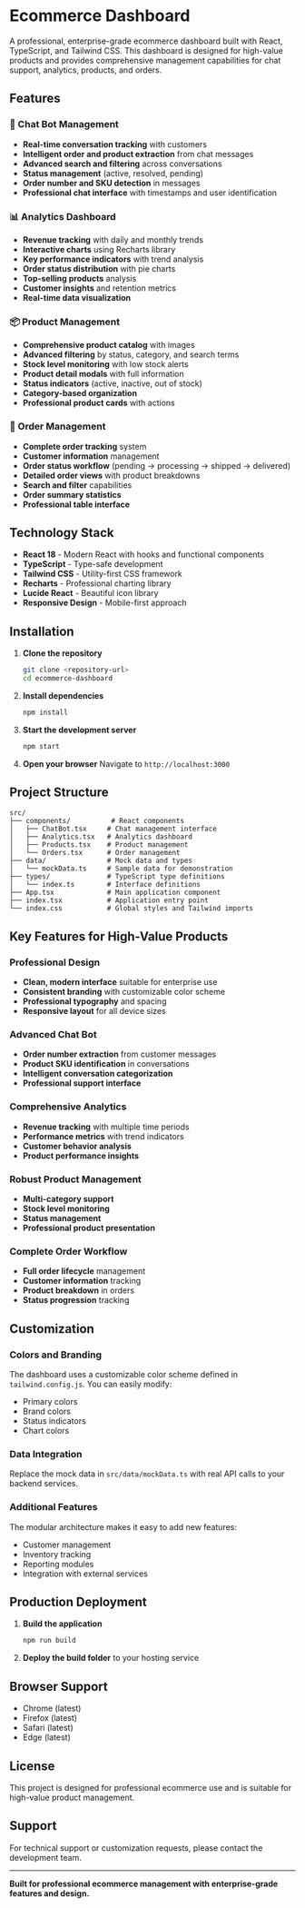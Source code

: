 # Ecommerce Dashboard

A professional, enterprise-grade ecommerce dashboard built with React, TypeScript, and Tailwind CSS. This dashboard is designed for high-value products and provides comprehensive management capabilities for chat support, analytics, products, and orders.

## Features

### 🤖 Chat Bot Management
- **Real-time conversation tracking** with customers
- **Intelligent order and product extraction** from chat messages
- **Advanced search and filtering** across conversations
- **Status management** (active, resolved, pending)
- **Order number and SKU detection** in messages
- **Professional chat interface** with timestamps and user identification

### 📊 Analytics Dashboard
- **Revenue tracking** with daily and monthly trends
- **Interactive charts** using Recharts library
- **Key performance indicators** with trend analysis
- **Order status distribution** with pie charts
- **Top-selling products** analysis
- **Customer insights** and retention metrics
- **Real-time data visualization**

### 📦 Product Management
- **Comprehensive product catalog** with images
- **Advanced filtering** by status, category, and search terms
- **Stock level monitoring** with low stock alerts
- **Product detail modals** with full information
- **Status indicators** (active, inactive, out of stock)
- **Category-based organization**
- **Professional product cards** with actions

### 🛒 Order Management
- **Complete order tracking** system
- **Customer information** management
- **Order status workflow** (pending → processing → shipped → delivered)
- **Detailed order views** with product breakdowns
- **Search and filter** capabilities
- **Order summary statistics**
- **Professional table interface**

## Technology Stack

- **React 18** - Modern React with hooks and functional components
- **TypeScript** - Type-safe development
- **Tailwind CSS** - Utility-first CSS framework
- **Recharts** - Professional charting library
- **Lucide React** - Beautiful icon library
- **Responsive Design** - Mobile-first approach

## Installation

1. **Clone the repository**
   ```bash
   git clone <repository-url>
   cd ecommerce-dashboard
   ```

2. **Install dependencies**
   ```bash
   npm install
   ```

3. **Start the development server**
   ```bash
   npm start
   ```

4. **Open your browser**
   Navigate to `http://localhost:3000`

## Project Structure

```
src/
├── components/          # React components
│   ├── ChatBot.tsx     # Chat management interface
│   ├── Analytics.tsx   # Analytics dashboard
│   ├── Products.tsx    # Product management
│   └── Orders.tsx      # Order management
├── data/               # Mock data and types
│   └── mockData.ts     # Sample data for demonstration
├── types/              # TypeScript type definitions
│   └── index.ts        # Interface definitions
├── App.tsx             # Main application component
├── index.tsx           # Application entry point
└── index.css           # Global styles and Tailwind imports
```

## Key Features for High-Value Products

### Professional Design
- **Clean, modern interface** suitable for enterprise use
- **Consistent branding** with customizable color scheme
- **Professional typography** and spacing
- **Responsive layout** for all device sizes

### Advanced Chat Bot
- **Order number extraction** from customer messages
- **Product SKU identification** in conversations
- **Intelligent conversation categorization**
- **Professional support interface**

### Comprehensive Analytics
- **Revenue tracking** with multiple time periods
- **Performance metrics** with trend indicators
- **Customer behavior analysis**
- **Product performance insights**

### Robust Product Management
- **Multi-category support**
- **Stock level monitoring**
- **Status management**
- **Professional product presentation**

### Complete Order Workflow
- **Full order lifecycle** management
- **Customer information** tracking
- **Product breakdown** in orders
- **Status progression** tracking

## Customization

### Colors and Branding
The dashboard uses a customizable color scheme defined in `tailwind.config.js`. You can easily modify:
- Primary colors
- Brand colors
- Status indicators
- Chart colors

### Data Integration
Replace the mock data in `src/data/mockData.ts` with real API calls to your backend services.

### Additional Features
The modular architecture makes it easy to add new features:
- Customer management
- Inventory tracking
- Reporting modules
- Integration with external services

## Production Deployment

1. **Build the application**
   ```bash
   npm run build
   ```

2. **Deploy the build folder** to your hosting service

## Browser Support

- Chrome (latest)
- Firefox (latest)
- Safari (latest)
- Edge (latest)

## License

This project is designed for professional ecommerce use and is suitable for high-value product management.

## Support

For technical support or customization requests, please contact the development team.

---

**Built for professional ecommerce management with enterprise-grade features and design.** 